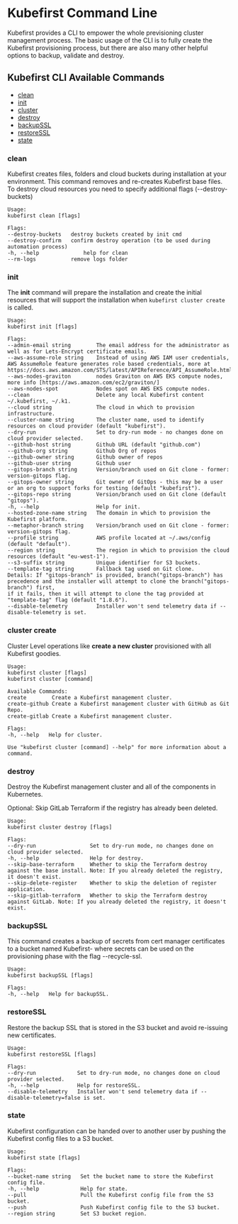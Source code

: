 # Kubefirst Command Line

Kubefirst provides a CLI to empower the whole previsioning cluster management process. The basic usage of the CLI is to
fully create the Kubefirst provisioning process, but there are also many other helpful options to backup, validate and
destroy.

## Kubefirst CLI Available Commands

- [clean](#clean)
- [init](#init)
- [cluster](#cluster-create)
- [destroy](#destroy)
- [backupSSL](#backupssl)
- [restoreSSL](#restoressl)
- [state](#state)

### clean

Kubefirst creates files, folders and cloud buckets during installation at your environment. This command removes and
re-creates Kubefirst base files. To destroy cloud resources you need to specify additional flags (--destroy-buckets)

```
Usage:
kubefirst clean [flags]

Flags:
--destroy-buckets   destroy buckets created by init cmd
--destroy-confirm   confirm destroy operation (to be used during automation process)
-h, --help              help for clean
--rm-logs           remove logs folder
```

### init

The **init** command will prepare the installation and create the initial resources that will support the installation when 
`kubefirst cluster create` is called.

```
Usage:
kubefirst init [flags]

Flags:
--admin-email string        The email address for the administrator as well as for Lets-Encrypt certificate emails.
--aws-assume-role string    Instead of using AWS IAM user credentials, AWS AssumeRole feature generates role based credentials, more at https://docs.aws.amazon.com/STS/latest/APIReference/API_AssumeRole.html.
--aws-nodes-graviton        nodes Graviton on AWS EKS compute nodes, more info [https://aws.amazon.com/ec2/graviton/]
--aws-nodes-spot            Nodes spot on AWS EKS compute nodes.
--clean                     Delete any local Kubefirst content ~/.kubefirst, ~/.k1.
--cloud string              The cloud in which to provision infrastructure.
--cluster-name string       The cluster name, used to identify resources on cloud provider (default "kubefirst").
--dry-run                   Set to dry-run mode - no changes done on cloud provider selected.
--github-host string        Github URL (default "github.com")
--github-org string         Github Org of repos
--github-owner string       Github owner of repos
--github-user string        Github user
--gitops-branch string      Version/branch used on Git clone - former: version-gitops flag.
--gitops-owner string       Git owner of GitOps - this may be a user or an org to support forks for testing (default "kubefirst").
--gitops-repo string        Version/branch used on Git clone (default "gitops").
-h, --help                  Help for init.
--hosted-zone-name string   The domain in which to provision the Kubefirst platform.
--metaphor-branch string    Version/branch used on Git clone - former: version-gitops flag.
--profile string            AWS profile located at ~/.aws/config (default "default").
--region string             The region in which to provision the cloud resources (default "eu-west-1").
--s3-suffix string          Unique identifier for S3 buckets.
--template-tag string       Fallback tag used on Git clone.
Details: If "gitops-branch" is provided, branch("gitops-branch") has precedence and the installer will attempt to clone the branch("gitops-branch") first,
if it fails, then it will attempt to clone the tag provided at "template-tag" flag (default "1.8.6").
--disable-telemetry         Installer won't send telemetry data if --disable-telemetry is set.
```

### cluster create

Cluster Level operations like **create a new cluster** provisioned with all Kubefirst goodies.

```
Usage:
kubefirst cluster [flags]
kubefirst cluster [command]

Available Commands:
create        Create a Kubefirst management cluster.
create-github Create a Kubefirst management cluster with GitHub as Git Repo.
create-gitlab Create a Kubefirst management cluster.

Flags:
-h, --help   Help for cluster.

Use "kubefirst cluster [command] --help" for more information about a command.
```

### destroy

Destroy the Kubefirst management cluster and all of the components in Kubernetes.

Optional: Skip GitLab Terraform if the registry has already been deleted.

```
Usage:
kubefirst cluster destroy [flags]

Flags:
--dry-run                 Set to dry-run mode, no changes done on cloud provider selected.
-h, --help                Help for destroy.
--skip-base-terraform     Whether to skip the Terraform destroy against the base install. Note: If you already deleted the registry, it doesn't exist.
--skip-delete-register    Whether to skip the deletion of register application.
--skip-gitlab-terraform   Whether to skip the Terraform destroy against GitLab. Note: If you already deleted the registry, it doesn't exist.
```

### backupSSL
This command creates a backup of secrets from cert manager certificates to a bucket named Kubefirst-<DOMAIN> where secrets can be 
used on the provisioning phase with the flag --recycle-ssl.

```
Usage:
kubefirst backupSSL [flags]

Flags:
-h, --help   Help for backupSSL.
```

### restoreSSL

Restore the backup SSL that is stored in the S3 bucket and avoid re-issuing new certificates.

```
Usage:
kubefirst restoreSSL [flags]

Flags:
--dry-run             Set to dry-run mode, no changes done on cloud provider selected.
-h, --help            Help for restoreSSL.
--disable-telemetry   Installer won't send telemetry data if --disable-telemetry=false is set.
```

### state

Kubefirst configuration can be handed over to another user by pushing the Kubefirst config files to a S3 bucket.

```
Usage:
kubefirst state [flags]

Flags:
--bucket-name string   Set the bucket name to store the Kubefirst config file.
-h, --help             Help for state.
--pull                 Pull the Kubefirst config file from the S3 bucket.
--push                 Push Kubefirst config file to the S3 bucket.
--region string        Set S3 bucket region.
```


